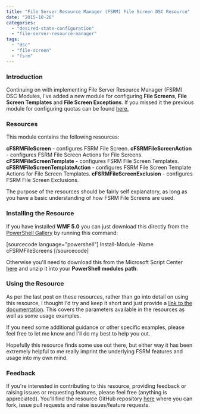 ```yaml
---
title: "File Server Resource Manager (FSRM) File Screen DSC Resource"
date: "2015-10-26"
categories: 
  - "desired-state-configuration"
  - "file-server-resource-manager"
tags: 
  - "dsc"
  - "file-screen"
  - "fsrm"
---
```


### Introduction

Continuing on with implementing File Server Resource Manager (FSRM) DSC Modules, I've added a new module for configuring **File Screens**, **File Screen Templates** and **File Screen Exceptions**. If you missed it the previous module for configuring quotas can be found [here.](https://dscottraynsford.wordpress.com/2015/10/23/file-server-resource-manager-fsrm-quotas-dsc-resource/)

### Resources

This module contains the following resources:

**cFSRMFileScreen** - configures FSRM File Screen. **cFSRMFileScreenAction** - configures FSRM File Screen Actions for File Screens. **cFSRMFileScreenTemplate** - configures FSRM File Screen Templates. **cFSRMFileScreenTemplateAction** - configures FSRM File Screen Template Actions for File Screen Templates. **cFSRMFileScreenExclusion** \- configures FSRM File Screen Exclusions.

The purpose of the resources should be fairly self explanatory, as long as you have a basic understanding of how FSRM File Screens are used.

### Installing the Resource

If you have installed **WMF 5.0** you can just download this directly from the [PowerShell Gallery](https://www.powershellgallery.com/) by running this command:

\[sourcecode language="powershell"\] Install-Module -Name cFSRMFileScreens \[/sourcecode\]

Otherwise you'll need to download this from the Microsoft Script Center [here](https://gallery.technet.microsoft.com/scriptcenter/cFSRMFileScreens-DSC-402a7f85) and unzip it into your **PowerShell modules path**.

### Using the Resource

As per the last post on these resources, rather than go into detail on using this resource, I thought I'd try and keep it short and just provide a [link to the documentation](https://github.com/PlagueHO/cFSRMFileScreens). This covers the parameters available in the resources as well as some usage examples.

If you need some additional guidance or other specific examples, please feel free to let me know and I'll do my best to help you out.

Hopefully this resource finds some use out there, but either way it has been extremely helpful to me really imprint the underlying FSRM features and usage into my own mind.

### Feedback

If you're interested in contributing to this resource, providing feedback or raising issues or requesting features, please feel free (anything is appreciated). You'll find the resource GitHub repository [here](https://github.com/PlagueHO/cFSRMFileScreens) where you can fork, issue pull requests and raise issues/feature requests.

